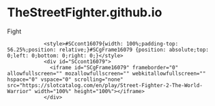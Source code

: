 # TheStreetFighter.github.io
Fight




                <style>#SCcont16079{width: 100%;padding-top: 56.25%;position: relative;}#SCgFrame16079 {position: absolute;top: 0;left: 0;bottom: 0;right: 0;}</style>
                <div id="SCcont16079">
                  <iframe id="SCgFrame16079" frameborder="0" allowfullscreen="" mozallowfullscreen="" webkitallowfullscreen="" hspace="0" vspace="0" scrolling="none" src="https://slotcatalog.com/en/play/Street-Fighter-2-The-World-Warrior" width="100%" height="100%"></iframe>
                </div>
              
